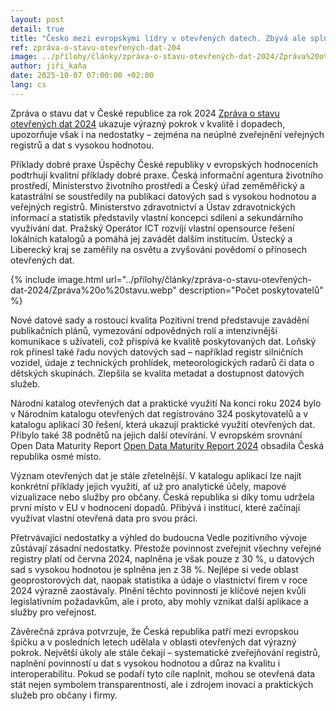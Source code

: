 ```yaml
---
layout: post
detail: true
title: "Česko mezi evropskými lídry v otevřených datech. Zbývá ale splnit klíčové povinnosti"
ref: zpráva-o-stavu-otevřených-dat-204
image: ../přílohy/články/zpráva-o-stavu-otevřených-dat-2024/Zpráva%20o%20stavu.webp
author: jiři_kaňa
date: 2025-10-07 07:00:00 +02:00
lang: cs
---
```

Zpráva o stavu dat v České republice za rok 2024 [Zpráva o stavu otevřených dat 2024] ukazuje výrazný pokrok v kvalitě i dopadech, upozorňuje však i na nedostatky – zejména na neúplné zveřejnění veřejných registrů a dat s vysokou hodnotou.
<!--more-->

Příklady dobré praxe
Úspěchy České republiky v evropských hodnoceních podtrhují kvalitní příklady dobré praxe. 
Česká informační agentura životního prostředí, Ministerstvo životního prostředí a Český úřad zeměměřický a katastrální se soustředily na publikaci datových sad s vysokou hodnotou a veřejných registrů. 
Ministerstvo zdravotnictví a Ústav zdravotnických informací a statistik představily vlastní koncepci sdílení a sekundárního využívání dat. 
Pražský Operátor ICT rozvíjí vlastní opensource řešení lokálních katalogů a pomáhá jej zavádět dalším institucím. 
Ústecký a Liberecký kraj se zaměřily na osvětu a zvyšování povědomí o přínosech otevřených dat.

{% include image.html url="../přílohy/články/zpráva-o-stavu-otevřených-dat-2024/Zpráva%20o%20stavu.webp" description="Počet poskytovatelů" %}

Nové datové sady a rostoucí kvalita
Pozitivní trend představuje zavádění publikačních plánů, vymezování odpovědných rolí a intenzivnější komunikace s uživateli, což přispívá ke kvalitě poskytovaných dat. 
Loňský rok přinesl také řadu nových datových sad – například registr silničních vozidel, údaje z technických prohlídek, meteorologických radarů či data o dětských skupinách. 
Zlepšila se kvalita metadat a dostupnost datových služeb. 

Národní katalog otevřených dat a praktické využití
Na konci roku 2024 bylo v Národním katalogu otevřených dat registrováno 324 poskytovatelů a v katalogu aplikací 30 řešení, která ukazují praktické využití otevřených dat. 
Přibylo také 38 podnětů na jejich další otevírání. 
V evropském srovnání Open Data Maturity Report [Open Data Maturity Report 2024] obsadila Česká republika osmé místo.

Význam otevřených dat je stále zřetelnější. 
V katalogu aplikací lze najít konkrétní příklady jejich využití, ať už pro analytické účely, mapové vizualizace nebo služby pro občany. 
Česká republika si díky tomu udržela první místo v EU v hodnocení dopadů. 
Přibývá i institucí, které začínají využívat vlastní otevřená data pro svou práci.

Přetrvávající nedostatky a výhled do budoucna
Vedle pozitivního vývoje zůstávají zásadní nedostatky. 
Přestože povinnost zveřejnit všechny veřejné registry platí od června 2024, naplněna je však pouze z 30 %, u datových sad s vysokou hodnotou je splněna jen z 38 %. 
Nejlépe si vede oblast geoprostorových dat, naopak statistika a údaje o vlastnictví firem v roce 2024 výrazně zaostávaly. 
Plnění těchto povinností je klíčové nejen kvůli legislativním požadavkům, ale i proto, aby mohly vznikat další aplikace a služby pro veřejnost.

Závěrečná zpráva potvrzuje, že Česká republika patří mezi evropskou špičku a v posledních letech udělala v oblasti otevřených dat výrazný pokrok. 
Největší úkoly ale stále čekají – systematické zveřejňování registrů, naplnění povinností u dat s vysokou hodnotou a důraz na kvalitu i interoperabilitu. 
Pokud se podaří tyto cíle naplnit, mohou se otevřená data stát nejen symbolem transparentnosti, ale i zdrojem inovací a praktických služeb pro občany i firmy.


[Zpráva o stavu otevřených dat 2024]: /přílohy/výroční-zprávy/Zpráva%20o%20stavu%20otevřených%20dat%202024.pdf "Zpráva o stavu otevřených dat 2024"
[Open Data Maturity Report 2024]: https://data.europa.eu/en/publications/open-data-maturity/2024 "Open Data Maturity Report 2024"
